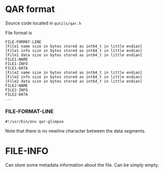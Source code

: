 # QAR format

Source code located in `qutils/qar.h`

File format is

```
FILE-FORMAT-LINE
[File1 name size in bytes stored as int64_t in little endian]
[File1 info size in bytes stored as int64_t in little endian]
[File1 data size in bytes stored as int64_t in little endian]
FILE1-NAME
FILE1-INFO
FILE1-DATA
[File2 name size in bytes stored as int64_t in little endian]
[File2 info size in bytes stored as int64_t in little endian]
[File2 data size in bytes stored as int64_t in little endian]
FILE2-NAME
FILE2-INFO
FILE2-DATA
...
```

### FILE-FORMAT-LINE

```
#!/usr/bin/env qar-glimpse
```

Note that there is no newline character between the data segments.


# FILE-INFO

Can store some metadata information about the file. Can be simply empty.
